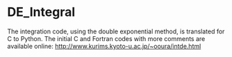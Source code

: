 # DE_Integral
The integration code, using the double exponential method, is translated for C to Python.
The initial C and Fortran codes with more comments are available online: http://www.kurims.kyoto-u.ac.jp/~ooura/intde.html
